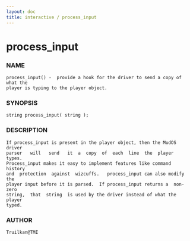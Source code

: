 ```yaml
---
layout: doc
title: interactive / process_input
---
```

# process_input

### NAME

    process_input() -  provide a hook for the driver to send a copy of what the
    player is typing to the player object.

### SYNOPSIS

    string process_input( string );

### DESCRIPTION

    If process_input is present in the player object, then the MudOS driver
    parser   will   send   it  a  copy  of  each  line  the  player  types.
    Process_input makes it easy to implement features like command  history
    and  protection  against  wizcuffs.   process_input can also modify the
    player input before it is parsed.  If process_input returns a  non-zero
    string,  that  string  is used by the driver instead of what the player
    typed.

### AUTHOR

    Truilkan@TMI

